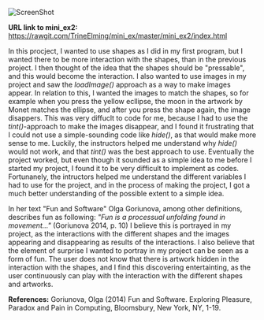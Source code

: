 ![ScreenShot](https://github.com/TrineElming/mini_ex/blob/master/mini_ex2/mini_ex2.jpg)



**URL link to mini_ex2:**
https://rawgit.com/TrineElming/mini_ex/master/mini_ex2/index.html



In this procject, I wanted to use shapes as I did in my first program, but I wanted there to be more interaction with the shapes, than in the previous project. I then thought of the idea that the shapes should be "pressable", and this would become the interaction. I also wanted to use images in my project and saw the *loadImage()* approach as a way to make images appear. 
In relation to this, I wanted the images to match the shapes, so for example when you press the yellow ecllipse, the moon in the artwork by Monet matches the ellipse, and after you press the shape again, the image disappers. This was very diffuclt to code for me, because I had to use the *tint()*-approach to make the images disappear, and I found it frustrating that I could not use a simple-sounding code like *hide()*, as that would make more sense to me. Luckily, the instructors helped me understand why *hide()* would not work, and that *tint()* was the best approach to use. Eventually the project worked, but even though it sounded as a simple idea to me before I started my project, I found it to be very difficult to implement as codes. Fortunanely, the intructors helped me understand the different variables I had to use for the project, and in the process of making the project, I got a much better understanding of the possible extent to a simple idea.

In her text "Fun and Software" Olga Goriunova, among other definitions, describes fun as following: *"Fun is a processual unfolding found in movement..."* (Goriunova 2014, p. 10) I believe this is portrayed in my project, as the interactions with the different shapes and the images appearing and disappearing as results of the interactions. I also believe that the element of surprise I wanted to portray in my project can be seen as a form of fun. The user does not know that there is artwork hidden in the interaction with the shapes, and I find this discovering entertainting, as the user continuously can play with the interaction with the different shapes and artworks.



**References:**
Goriunova, Olga (2014) Fun and Software. Exploring Pleasure, Paradox and Pain in Computing, Bloomsbury, New York, NY, 1-19.
